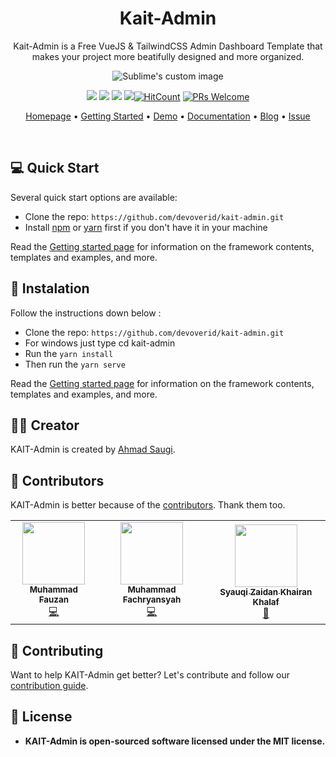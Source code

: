 <h1 align="center">Kait-Admin</h1>

<p align="center">
Kait-Admin is a Free VueJS & TailwindCSS Admin Dashboard Template that makes your project more beatifully designed and more organized.
</p>

<p align="center">
  <img src="https://user-images.githubusercontent.com/46257169/85205857-2e0f6700-b348-11ea-9d71-0d19e288c48e.png" alt="Sublime's custom image"/>
</p>

<span align="center">

[![](https://img.shields.io/github/issues/devoverid/kait-admin?style=flat-square)](https://img.shields.io/github/issues/devoverid/kait-admin?style=flat-square) ![](https://img.shields.io/github/stars/devoverid/kait-admin?style=flat-square)
![](https://img.shields.io/github/forks/devoverid/kait-admin?style=flat-square) ![](https://img.shields.io/github/license/devoverid/kait-admin?style=flat-square)[![HitCount](http://hits.dwyl.com/syauqizaidan/https://githubcom/devoverid/kait-admin.svg)](http://hits.dwyl.com/syauqizaidan/https://githubcom/devoverid/kait-admin)  [![PRs Welcome](https://img.shields.io/badge/PRs-welcome-brightgreen.svg?style=flat-square)](http://makeapullrequest.com)

</span>

<p align="center">
  <a href="https://getstisla.com">Homepage</a>
  •
  <a href="https://getstisla.com/getting-started">Getting Started</a>
  •
  <a href="https://demo.getstisla.com" target="_new">Demo</a>
  •
  <a href="https://getstisla.com/docs">Documentation</a>
  •
  <a href="https://getstisla.com/blog">Blog</a>
  •
  <a href="https://getstisla.com/support">Issue</a>
</p>

<br>

## 💻 Quick Start
Several quick start options are available:
- Clone the repo: `https://github.com/devoverid/kait-admin.git`
- Install [npm](https://www.npmjs.com) or [yarn](https://yarnpkg.com) first if you don't have it in your machine

Read the [Getting started page](https://getstisla.com/docs) for information on the framework contents, templates and examples, and more.

## 📁 Instalation
Follow the instructions down below :
- Clone the repo: `https://github.com/devoverid/kait-admin.git`
- For windows just type cd kait-admin
- Run the `yarn install`
- Then run the `yarn serve`

Read the [Getting started page](https://getstisla.com/docs) for information on the framework contents, templates and examples, and more.

## 👨‍💻 Creator
KAIT-Admin is created by [Ahmad Saugi](http://ahmadsaugi.com/).

## 👥 Contributors
KAIT-Admin is better because of the [contributors](https://github.com/devoverid/kait-admin/graphs/contributors). Thank them too.

<!-- ALL-CONTRIBUTORS-LIST:START - Do not remove or modify this section -->
<!-- prettier-ignore-start -->
<!-- markdownlint-disable -->
<table>
  <tr>
    <td align="center"><a href="https://github.com/fauzan121002i"><img src="https://avatars2.githubusercontent.com/u/50759463?s=400&u=a0afb72b1a11511ac4fb2149a58c299adf869531&v=4" width="100px;" alt=""/><br /><sub><b>Muhammad Fauzan</b></sub></a><br /><a href="#Code-Fauzan" title="Code">💻</a></td>
    <td align="center"><a href="https://github.com/fachryansyah"><img src="https://avatars1.githubusercontent.com/u/14109765?s=400&u=fc98115ddfb2e332a9c53ab658b11e889a25e375&v=4" width="100px;" alt=""/><br /><sub><b>Muhammad Fachryansyah</b></sub></a><br /><a href="#code-fakhri" title="Code">💻</a></td>
    <td align="center"><a href="https://github.com/Syauqizaidan"><img src="https://avatars1.githubusercontent.com/u/46257169?s=400&u=56ccd35b1aba3ada78c0e6da257b5648e2e99652&v=4" width="100px;" alt=""/><br /><sub><b>Syauqi Zaidan Khairan Khalaf</b></sub></a><br /><a href="#" title="Documentation">📖</a></td>
  </tr>
 
</table>

<!-- markdownlint-enable -->
<!-- prettier-ignore-end -->
<!-- ALL-CONTRIBUTORS-LIST:END -->

## 🤝 Contributing
Want to help KAIT-Admin get better? Let's contribute and follow our [contribution guide](#).

## 📝 License
- **KAIT-Admin is open-sourced software licensed under the MIT license.**
